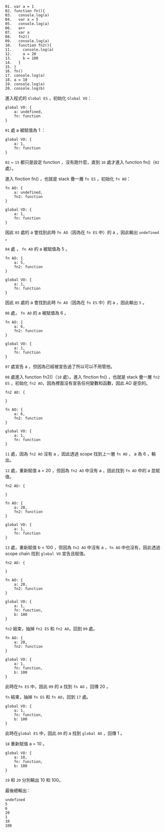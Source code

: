 ```
01. var a = 1
02. function fn(){
03.   console.log(a)
04.   var a = 5
05.   console.log(a)
06.   a++
07.   var a
08.   fn2()
09.   console.log(a)
10.   function fn2(){
11.     console.log(a)
12.     a = 20
13.     b = 100
14.   }
15. }
16. fn()
17. console.log(a)
18. a = 10
19. console.log(a)
20. console.log(b)
```

進入程式的 `Global ES` ，初始化 `Global VO`：
```
global VO: {
	a: undefined,
	fn: function
}
```

`01` 處 a 被賦值為 1 ：
```
global VO: {
	a: 1,
	fn: function
}
```

`02` ~ `15` 都只是設定 function ，沒有跑什麼，直到 `16` 處才進入 function fn()（`02` 處）。

進入 finction fn() ，也就是 stack 疊一層 `fn ES` ，初始化 `fn AO`：
```
fn AO: {
	a: undefined,
	fn2: function
}

global VO: {
	a: 1,
	fn: function
}
```

因此 `03` 處的 a 會找到此時 `fn AO`（因為在 `fn ES` 中）的 a ，因此輸出 `undefined` 。

`04` 處 ， `fn AO` 的 a 被賦值為 5 。
```
fn AO: {
	a: 5,
	fn2: function
}

global VO: {
	a: 1,
	fn: function
}
```

因此 `05` 處的 a 會找到此時 `fn AO`（因為在 `fn ES` 中）的 a ，因此輸出 `5` 。

`06` 處， `fn AO` 的 a 被賦值為 6 。
```
fn AO: {
	a: 6,
	fn2: function
}

global VO: {
	a: 1,
	fn: function
}
```

`07` 處宣告 a ，但因為已經被宣告過了所以可以不用管他。

 `08` 處進入 function fn2()（`10` 處）。進入 finction fn() ，也就是 stack 疊一層 `fn2 ES` ，初始化 `fn2 AO`，因為裡面沒有宣告任何變數和函數，因此 AO 是空的。
 
```
fn2 AO: {

}
 
fn AO: {
	a: 6,
	fn2: function
}

global VO: {
	a: 1,
	fn: function
}
```

`11` 處，因為 `fn2 AO` 沒有 a ，因此透過 scope 找到上一層 `fn AO` ， a 為 6 ，輸出。

`12` 處，重新賦值 a = 20 ，但因為 `fn2 AO` 中沒有 a ，因此找到 `fn AO` 中的 a 並賦值。
```
fn2 AO: {

}
 
fn AO: {
	a: 20,
	fn2: function
}

global VO: {
	a: 1,
	fn: function
}
```

`13` 處，重新賦值 b = 100 ，但因為 `fn2 AO` 中沒有 a ，`fn AO` 中也沒有，因此透過 scope chain 找到 `global VO` 宣告且賦值。
```
fn2 AO: {

}
 
fn AO: {
	a: 20,
	fn2: function
}

global VO: {
	a: 1,
	fn: function,
	b: 100
}
```

`fn2` 結束，抽掉 `fn2 ES` 和 `fn2 AO`，回到 `09` 處。
```
fn AO: {
	a: 20,
	fn2: function
}

global VO: {
	a: 1,
	fn: function,
	b: 100
}
```
此時在`fn ES` 中，因此 `09` 的 a 找到 `fn AO` ，回傳 20 。

`fn` 結束，抽掉 `fn ES` 和 `fn AO`，回到 `17` 處。
```
global VO: {
	a: 1,
	fn: function,
	b: 100
}
```
此時在`global ES` 中，因此 `09` 的 a 找到 `global AO` ，回傳 1 。

`18` 重新賦值 a = 10 。

```
global VO: {
	a: 10,
	fn: function,
	b: 100
}
```
`19` 和 `20` 分別輸出 10 和 100。

最後總輸出：
```
undefined
5
6
20
1
10
100
```